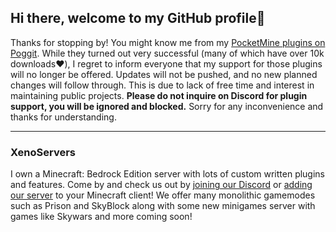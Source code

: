 ## Hi there, welcome to my GitHub profile👋

Thanks for stopping by! You might know me from my [PocketMine plugins on Poggit](https://poggit.pmmp.io/plugins/by/Xenophilicy). While they turned out very successful (many of which have over 10k downloads❤️), I regret to inform everyone that my support for those plugins will no longer be offered. Updates will not be pushed, and no new planned changes will follow through. This is due to lack of free time and interest in maintaining public projects. **Please do not inquire on Discord for plugin support, you will be ignored and blocked.** Sorry for any inconvenience and thanks for understanding.
***
### XenoServers
I own a Minecraft: Bedrock Edition server with lots of custom written plugins and features. Come by and check us out by [joining our Discord](https://discord.xenoservers.net) or [adding our server](https://xenoservers.net/join) to your Minecraft client! We offer many monolithic gamemodes such as Prison and SkyBlock along with some new minigames server with games like Skywars and more coming soon!
